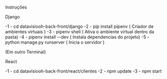 Instruções

Django

-1 - cd datavisiooh-back-front/django
-2 - pip install pipenv ( Criador de ambientes virtuais )
-3 - pipenv shell ( Ativa o ambiente virtual dentro da pasta)
-4 - pipenv install --dev ( Instala dependencias do projeto)
-5 - python manage.py runserver ( Inicia o servidor )


(Em outro Terminal)

React

-1 - cd datavisiooh-back-front/react/clientes
-2 - npm update
-3 - npm start
